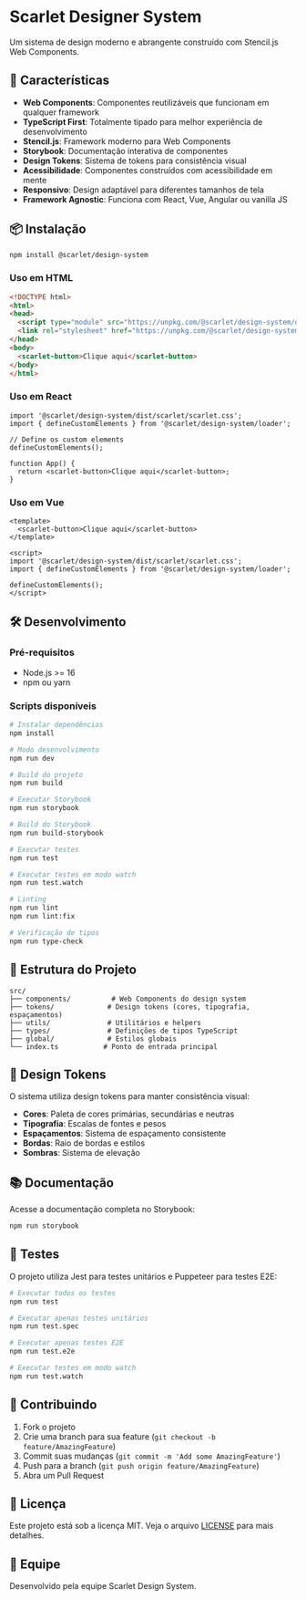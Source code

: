 # Scarlet Designer System

Um sistema de design moderno e abrangente construído com Stencil.js Web Components.

## 🚀 Características

- **Web Components**: Componentes reutilizáveis que funcionam em qualquer framework
- **TypeScript First**: Totalmente tipado para melhor experiência de desenvolvimento
- **Stencil.js**: Framework moderno para Web Components
- **Storybook**: Documentação interativa de componentes
- **Design Tokens**: Sistema de tokens para consistência visual
- **Acessibilidade**: Componentes construídos com acessibilidade em mente
- **Responsivo**: Design adaptável para diferentes tamanhos de tela
- **Framework Agnostic**: Funciona com React, Vue, Angular ou vanilla JS

## 📦 Instalação

```bash
npm install @scarlet/design-system
```

### Uso em HTML

```html
<!DOCTYPE html>
<html>
<head>
  <script type="module" src="https://unpkg.com/@scarlet/design-system/dist/scarlet/scarlet.esm.js"></script>
  <link rel="stylesheet" href="https://unpkg.com/@scarlet/design-system/dist/scarlet/scarlet.css">
</head>
<body>
  <scarlet-button>Clique aqui</scarlet-button>
</body>
</html>
```

### Uso em React

```tsx
import '@scarlet/design-system/dist/scarlet/scarlet.css';
import { defineCustomElements } from '@scarlet/design-system/loader';

// Define os custom elements
defineCustomElements();

function App() {
  return <scarlet-button>Clique aqui</scarlet-button>;
}
```

### Uso em Vue

```vue
<template>
  <scarlet-button>Clique aqui</scarlet-button>
</template>

<script>
import '@scarlet/design-system/dist/scarlet/scarlet.css';
import { defineCustomElements } from '@scarlet/design-system/loader';

defineCustomElements();
</script>
```

## 🛠️ Desenvolvimento

### Pré-requisitos

- Node.js >= 16
- npm ou yarn

### Scripts disponíveis

```bash
# Instalar dependências
npm install

# Modo desenvolvimento
npm run dev

# Build do projeto
npm run build

# Executar Storybook
npm run storybook

# Build do Storybook
npm run build-storybook

# Executar testes
npm run test

# Executar testes em modo watch
npm run test.watch

# Linting
npm run lint
npm run lint:fix

# Verificação de tipos
npm run type-check
```

## 📁 Estrutura do Projeto

```
src/
├── components/          # Web Components do design system
├── tokens/             # Design tokens (cores, tipografia, espaçamentos)
├── utils/              # Utilitários e helpers
├── types/              # Definições de tipos TypeScript
├── global/             # Estilos globais
└── index.ts           # Ponto de entrada principal
```

## 🎨 Design Tokens

O sistema utiliza design tokens para manter consistência visual:

- **Cores**: Paleta de cores primárias, secundárias e neutras
- **Tipografia**: Escalas de fontes e pesos
- **Espaçamentos**: Sistema de espaçamento consistente
- **Bordas**: Raio de bordas e estilos
- **Sombras**: Sistema de elevação

## 📚 Documentação

Acesse a documentação completa no Storybook:

```bash
npm run storybook
```

## 🧪 Testes

O projeto utiliza Jest para testes unitários e Puppeteer para testes E2E:

```bash
# Executar todos os testes
npm run test

# Executar apenas testes unitários
npm run test.spec

# Executar apenas testes E2E
npm run test.e2e

# Executar testes em modo watch
npm run test.watch
```

## 🤝 Contribuindo

1. Fork o projeto
2. Crie uma branch para sua feature (`git checkout -b feature/AmazingFeature`)
3. Commit suas mudanças (`git commit -m 'Add some AmazingFeature'`)
4. Push para a branch (`git push origin feature/AmazingFeature`)
5. Abra um Pull Request

## 📄 Licença

Este projeto está sob a licença MIT. Veja o arquivo [LICENSE](LICENSE) para mais detalhes.

## 👥 Equipe

Desenvolvido pela equipe Scarlet Design System.
